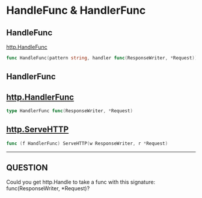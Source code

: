 # HandleFunc & HandlerFunc

## HandleFunc

[http.HandleFunc](https://godoc.org/net/http#HandleFunc)
``` Go
func HandleFunc(pattern string, handler func(ResponseWriter, *Request))
```

## HandlerFunc

## [http.HandlerFunc](https://godoc.org/net/http#HandlerFunc)
``` Go
type HandlerFunc func(ResponseWriter, *Request)
```

## [http.ServeHTTP](https://godoc.org/net/http#HandlerFunc.ServeHTTP)
``` Go
func (f HandlerFunc) ServeHTTP(w ResponseWriter, r *Request)
```

***

## QUESTION

Could you get http.Handle to take a func with this signature: func(ResponseWriter, *Request)?